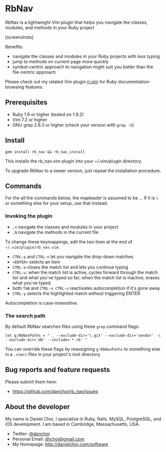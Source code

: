# RbNav

RbNav is a lightweight Vim plugin that helps you navigate the classes,
modules, and methods in your Ruby project 

[screenshots]

Benefits:

* navigate the classes and modules in your Ruby projects with less typing
* jump to methods on current page more quickly
* symbol-centric approach to navigation might suit you better than the file-centric approach

Please check out my related Vim plugin
[ri.vim](http://danielchoi.com/software/ri_vim.html) for Ruby
documentation-browsing features.

## Prerequisites

* Ruby 1.9 or higher (tested on 1.9.2)
* Vim 7.2 or higher
* GNU grep 2.6.3 or higher (check your version with `grep -V`)

## Install

    gem install rb_nav && rb_nav_install

This installs the rb_nav.vim plugin into your ~/.vim/plugin directory. 

To upgrade RbNav to a newer version, just repeat the installation procedure.


## Commands

For the all the commands below, the mapleader is assumed to be `,`. If it is
`\` or something else for your setup, use that instead.

### Invoking the plugin

* `,n` navigate the classes and modules in your project
* `,N` navigate the methods in the current file

To change these keymappings, edit the two lines at the end of
`~/.vim/plugin/rb_nav.vim`.

* `CTRL-p` and `CTRL-n` let you navigate the drop-down matches
* `<ENTER>` selects an item
* `CTRL-e` closes the match list and lets you continue typing
* `CTRL-u`: when the match list is active, cycles forward through the match
  list and what you've typed so far; when the match list is inactive, erases
  what you've typed.
* both `TAB` and `CTRL-x CTRL-u` reactivates autocompletion if it's gone away
* `CTRL-y` selects the highlighted match without triggering ENTER

Autocompletion is case-insensitive.

### The search path

By default RbNav searches files using these `grep` command flags:

    let g:RbNavPaths = " . --exclude-dir='\.git' --exclude-dir='vendor'  \
    --exclude-dir='db' --include='*.rb' "

You can override these flags by reassigning `g:RbNavPaths` to something else in
a `.vimrc` files in your project's root directory.


## Bug reports and feature requests

Please submit them here:

* <https://github.com/danchoi/rb_nav/issues>


## About the developer

My name is Daniel Choi. I specialize in Ruby, Rails, MySQL, PostgreSQL, and iOS
development. I am based in Cambridge, Massachusetts, USA.

* Twitter: [@danchoi][twitter] 
* Personal Email: dhchoi@gmail.com  
* My Homepage: <http://danielchoi.com/software>

[twitter]:http://twitter.com/#!/danchoi


